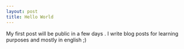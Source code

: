 ```yaml
---
layout: post
title: Hello World
---
```


My first post will be public in a few days . I  write blog posts for learning purposes and mostly in english ;) 
